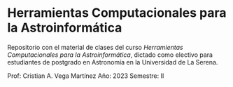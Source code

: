 # Herramientas Computacionales para la Astroinformática

Repositorio con el material de clases del curso _Herramientas
Computacionales para la Astroinformática_, dictado como electivo
para estudiantes de postgrado en Astronomía en la Universidad 
de La Serena.

Prof: Cristian A. Vega Martínez
Año: 2023
Semestre: II

